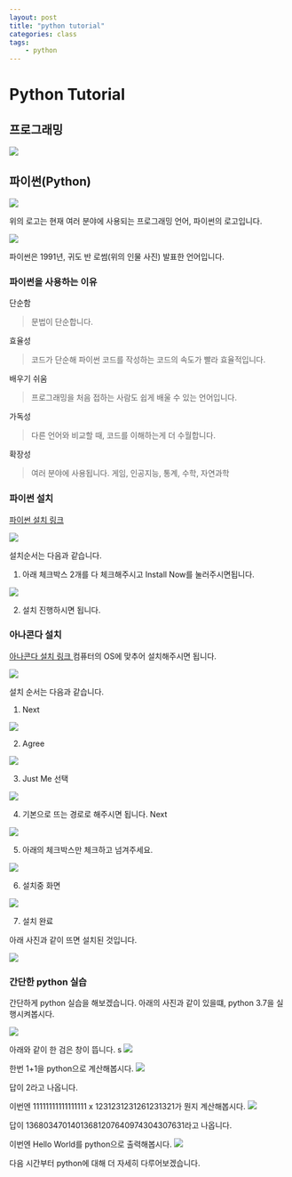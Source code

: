 ```yaml
---
layout: post
title: "python tutorial"
categories: class
tags:
    - python
--- 
```


# Python Tutorial

## 프로그래밍

<img src = "../image/programming.jpg">

## 파이썬(Python)

<img src = "../image/python_logo.jpg">

위의 로고는 현재 여러 분야에 사용되는 프로그래밍 언어, 파이썬의 로고입니다.

<img src = "../image/Guido van Rossum.jpg">

파이썬은 1991년, 귀도 반 로썸(위의 인물 사진) 발표한 언어입니다.

### 파이썬을 사용하는 이유

단순함
> 문법이 단순합니다.

효율성
> 코드가 단순해 파이썬 코드를 작성하는 코드의 속도가 빨라 효율적입니다.

배우기 쉬움
> 프로그래밍을 처음 접하는 사람도 쉽게 배울 수 있는 언어입니다.

가독성
> 다른 언어와 비교할 때, 코드를 이해하는게 더 수월합니다.

확장성
> 여러 분야에 사용됩니다. 게임, 인공지능, 통계, 수학, 자연과학

### 파이썬 설치

<a href ="https://www.python.org/downloads/"> 파이썬 설치 링크</a>

<img src = "../image/python.org.jpg">

설치순서는 다음과 같습니다.
1. 아래 체크박스 2개를 다 체크해주시고 Install Now를 눌러주시면됩니다.

<img src = "../image/python_install_1.PNG">

2. 설치 진행하시면 됩니다.

### 아나콘다 설치
<a href = "https://www.anaconda.com/distribution/" >아나콘다 설치 링크 </a>
컴퓨터의 OS에 맞추어 설치해주시면 됩니다.

<img src = "../image/anaconda_python.jpg">

설치 순서는 다음과 같습니다.
1. Next
<img src = "../image/anaconda_install_1.jpg">

2. Agree

<img src = "../image/anaconda_install_2.jpg">

3. Just Me 선택

<img src = "../image/anaconda_install_3.jpg">

4. 기본으로 뜨는 경로로 해주시면 됩니다. Next

<img src = "../image/anaconda_install_4.jpg">

5. 아래의 체크박스만 체크하고 넘겨주세요.

<img src = "../image/anaconda_install_5.jpg">

6. 설치중 화면

<img src = "../image/anaconda_install_6.jpg">

7. 설치 완료

아래 사진과 같이 뜨면 설치된 것입니다.

<img src = "../image/anaconda_install_check.jpg">

### 간단한 python 실습

간단하게 python 실습을 해보겠습니다.
아래의 사진과 같이 있을떄, python 3.7을 실행시켜봅시다.

<img src = "../image/python.png">

아래와 같이 한 검은 창이 뜹니다.
s
<img src = "../image/python_tutoiral_1.jpg">

한번 1+1을 python으로 계산해봅시다.
<img src = "../image/python_tutoiral_2.jpg">

답이 2라고 나옵니다.

이번엔 11111111111111111 x 1231231231261231321가 뭔지 계산해봅시다.
<img src = "../image/python_tutoiral_3.jpg">

답이 13680347014013681207640974304307631라고 나옵니다.

이번엔 Hello World를 python으로 출력해봅시다.
<img src = "../image/python_tutoiral_3.jpg">

다음 시간부터 python에 대해 더 자세히 다루어보겠습니다.